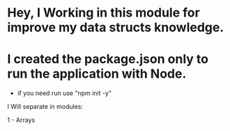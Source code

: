 # Hey, I Working in this module for improve my data structs knowledge.

# I created the package.json only to run the application with Node.

- if you need run use "npm init -y"

I Will separate in modules:

1 - Arrays

